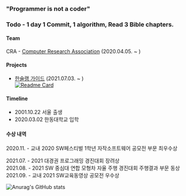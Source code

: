 ### "Programmer is not a coder"

### Todo - 1 day 1 Commit, 1 algorithm, Read 3 Bible chapters.

#### Team
CRA - [Computer Research Association](https://cra16.github.io/) (2020.04.05. ~ )

#### Projects
- [한슐랭 가이드](https://github.com/marunemo/Hanchelin_Guide) (2021.07.03. ~ )\
[![Readme Card](https://github-readme-stats.vercel.app/api/pin/?username=marunemo&repo=Hanchelin_Guide&theme=react)](https://github.com/marunemo/Hanchelin_Guide)

#### Timeline
- 2001.10.22 서울 출생
- 2020.03.02 한동대학교 입학

#### 수상 내역
2020.11. - 교내 2020 SW페스티벌 1학년 자작소프트웨어 공모전 부문 최우수상

2021.07. - 2021 대경권 프로그래밍 경진대회 장려상\
2021.08. - 2021 SW 중심대 연합 모형차 자율 주행 경진대회 주행결과 부문 동상\
2021.09. - 교내 2021 SW교육동영상 공모전 우수상

![Anurag's GitHub stats](https://github-readme-stats.vercel.app/api?username=seokmin01&show_icons=true&theme=radical)
<!--
**seokmin01/seokmin01** is a ✨ _special_ ✨ repository because its `README.md` (this file) appears on your GitHub profile.

Here are some ideas to get you started:

- 🔭 I’m currently working on ...
- 🌱 I’m currently learning ...
- 👯 I’m looking to collaborate on ...
- 🤔 I’m looking for help with ...
- 💬 Ask me about ...
- 📫 How to reach me: ...
- 😄 Pronouns: ...
- ⚡ Fun fact: ...
-->
